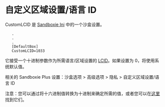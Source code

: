 # 自定义区域设置/语言 ID

CustomLCID 是 [Sandboxie Ini](SandboxieIni.md) 中的一个沙盒设置。

```
   .
   .
   .
   [DefaultBox]
   CustomLCID=1033
```

它接受一个十进制参数作为所需语言/区域设置的 [LCID](https://learn.microsoft.com/en-us/openspecs/windows_protocols/ms-lcid/70feba9f-294e-491e-b6eb-56532684c37f)。如果设置为 0，将使用系统默认值。

相关的 Sandboxie Plus 设置：沙盒选项 > 高级选项 > 隐私 > 自定义区域设置/语言 ID

注意：您可以通过将十六进制值转换为十进制来确定所需的值，或者您可以在[这里](https://learn.microsoft.com/en-us/openspecs/office_standards/ms-oe376/6c085406-a698-4e12-9d4d-c3b0ee3dbc4a)找到它们。 